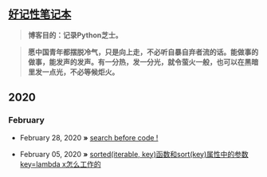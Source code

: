 ## [好记性笔记本](https://r3ha.github.io)

> **博客目的：记录Python芝士。**

> **愿中国青年都摆脱冷气，只是向上走，不必听自暴自弃者流的话。能做事的做事，能发声的发声。有一分热，发一分光，就令萤火一般，也可以在黑暗里发一点光，不必等候炬火。**

## 2020
### February

* February 28, 2020 **»** [search before code !](https://github.com/r3ha/r3ha.github.io/issues/2)

* February 05, 2020 **»** [sorted(iterable, key)函数和sort(key)属性中的参数key=lambda x怎么工作的](https://github.com/r3ha/r3ha.github.io/issues/1)
